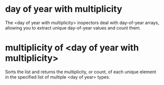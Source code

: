 # day of year with multiplicity

The &lt;day of year with multiplicity&gt; inspectors deal with day-of-year arrays, allowing you to extract unique day-of-year values and count them.

# multiplicity of &lt;day of year with multiplicity&gt;

Sorts the list and returns the multiplicity, or count, of each unique element in the specified list of multiple &lt;day of year&gt; types.
